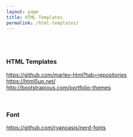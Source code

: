 ```yaml
---
layout: page
title: HTML Templates
permalink: /html-templates/
---
```


<br/><br/>

### HTML Templates


https://github.com/marley-html?tab=repositories  
https://html5up.net/  
http://bootstrapious.com/portfolio-themes  



<br/>

### Font 
https://github.com/ryanoasis/nerd-fonts
